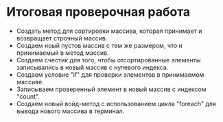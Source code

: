 # Итоговая проверочная работа

* Создать метод для сортировки массива, которая принимает и возвращает строчный массив.
* Создаем ноый пустов массив с тем же размером, что и принимаемый в метод массив.
* Создаем счестик для того, чтобы отсортированные элементы записывались в новый массив с нулевого индекса.
* Создаем условие "if" для проверки элементов в принимаемом массиве.
* Записываем проверенный элемент в новый массив с индексом "count".
* Создаем новый войд-метод с использованием цикла "foreach" для вывода нового массива в терминал.

